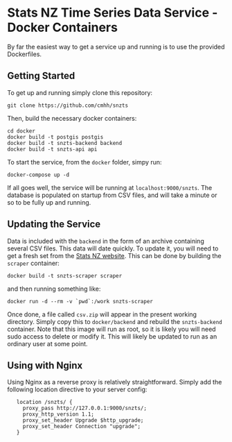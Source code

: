 # Stats NZ Time Series Data Service - Docker Containers

By far the easiest way to get a service up and running is to use the provided Dockerfiles.  

## Getting Started

To get up and running simply clone this repository:

```
git clone https://github.com/cmhh/snzts
```

Then, build the necessary docker containers:

```
cd docker
docker build -t postgis postgis
docker build -t snzts-backend backend
docker build -t snzts-api api
```

To start the service, from the `docker` folder, simpy run:

```
docker-compose up -d
```

If all goes well, the service will be running at `localhost:9000/snzts`.  The database is populated on startup from CSV files, and will take a minute or so to be fully up and running.

## Updating the Service

Data is included with the `backend` in the form of an archive containing several CSV files.  This data will date quickly.  To update it, you will need to get a fresh set from the [Stats NZ website](https://www.stats.govt.nz/large-datasets/csv-files-for-download/).  This can be done by building the `scraper` container:

```
docker build -t snzts-scraper scraper
```

and then running something like:

```
docker run -d --rm -v `pwd`:/work snzts-scraper
```

Once done, a file called `csv.zip` will appear in the present working directory.  Simply copy this to `docker/backend` and rebuild the `snzts-backend` container.  Note that this image will run as root, so it is likely you will need sudo access to delete or modify it.  This will likely be updated to run as an ordinary user at some point.

## Using with Nginx

Using Nginx as a reverse proxy is relatively straightforward.  Simply add the following location directive to your server config:

```
   location /snzts/ {
     proxy_pass http://127.0.0.1:9000/snzts/;
     proxy_http_version 1.1;
     proxy_set_header Upgrade $http_upgrade;
     proxy_set_header Connection "upgrade";
   }
```
